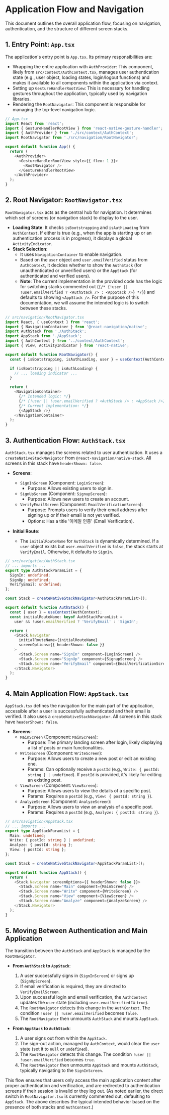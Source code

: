 # Application Flow and Navigation

This document outlines the overall application flow, focusing on navigation, authentication, and the structure of different screen stacks.

## 1. Entry Point: `App.tsx`

The application's entry point is `App.tsx`. Its primary responsibilities are:

-   Wrapping the entire application with `AuthProvider`: This component, likely from `src/context/AuthContext.tsx`, manages user authentication state (e.g., user object, loading states, login/logout functions) and makes it available to all components within the application via context.
-   Setting up `GestureHandlerRootView`: This is necessary for handling gestures throughout the application, typically used by navigation libraries.
-   Rendering the `RootNavigator`: This component is responsible for managing the top-level navigation logic.

```typescript
// App.tsx
import React from 'react';
import { GestureHandlerRootView } from 'react-native-gesture-handler';
import { AuthProvider } from './src/context/AuthContext';
import RootNavigator from './src/navigation/RootNavigator';

export default function App() {
  return (
    <AuthProvider>
      <GestureHandlerRootView style={{ flex: 1 }}>
        <RootNavigator />
      </GestureHandlerRootView>
    </AuthProvider>
  );
}
```

## 2. Root Navigator: `RootNavigator.tsx`

`RootNavigator.tsx` acts as the central hub for navigation. It determines which set of screens (or navigation stack) to display to the user.

-   **Loading State**: It checks `isBootstrapping` and `isAuthLoading` from `AuthContext`. If either is true (e.g., when the app is starting up or an authentication process is in progress), it displays a global `ActivityIndicator`.
-   **Stack Selection**:
    -   It uses `NavigationContainer` to enable navigation.
    -   Based on the `user` object and `user.emailVerified` status from `AuthContext`, it decides whether to show the `AuthStack` (for unauthenticated or unverified users) or the `AppStack` (for authenticated and verified users).
    -   **Note**: The current implementation in the provided code has the logic for switching stacks commented out (`{/* {!user || !user.emailVerified ? <AuthStack /> : <AppStack />} */}`) and defaults to showing `<AppStack />`. For the purpose of this documentation, we will assume the intended logic is to switch between these stacks.

```typescript
// src/navigation/RootNavigator.tsx
import React, { useContext } from 'react';
import { NavigationContainer } from '@react-navigation/native';
import AuthStack from './AuthStack';
import AppStack from './AppStack';
import { AuthContext } from '../context/AuthContext';
import { View, ActivityIndicator } from 'react-native';

export default function RootNavigator() {
  const { isBootstrapping, isAuthLoading, user } = useContext(AuthContext);

  if (isBootstrapping || isAuthLoading) {
    // ... loading indicator ...
  }

  return (
    <NavigationContainer>
      {/* Intended logic: */}
      {/* {!user || !user.emailVerified ? <AuthStack /> : <AppStack />} */}
      {/* Current implementation: */}
      {<AppStack />}
    </NavigationContainer>
  );
}
```

## 3. Authentication Flow: `AuthStack.tsx`

`AuthStack.tsx` manages the screens related to user authentication. It uses a `createNativeStackNavigator` from `@react-navigation/native-stack`. All screens in this stack have `headerShown: false`.

-   **Screens**:
    -   `SignInScreen` (Component: `LoginScreen`):
        -   Purpose: Allows existing users to sign in.
    -   `SignUpScreen` (Component: `SignupScreen`):
        -   Purpose: Allows new users to create an account.
    -   `VerifyEmailScreen` (Component: `EmailVerificationScreen`):
        -   Purpose: Prompts users to verify their email address after signing up or if their email is not yet verified.
        -   Options: Has a title '이메일 인증' (Email Verification).

-   **Initial Route**:
    -   The `initialRouteName` for `AuthStack` is dynamically determined. If a `user` object exists but `user.emailVerified` is `false`, the stack starts at `VerifyEmail`. Otherwise, it defaults to `SignIn`.

```typescript
// src/navigation/AuthStack.tsx
// ... imports ...
export type AuthStackParamList = {
  SignIn: undefined;
  SignUp: undefined;
  VerifyEmail: undefined;
};

const Stack = createNativeStackNavigator<AuthStackParamList>();

export default function AuthStack() {
  const { user } = useContext(AuthContext);
  const initialRouteName: keyof AuthStackParamList =
    user && !user.emailVerified ? 'VerifyEmail' : 'SignIn';

  return (
    <Stack.Navigator
      initialRouteName={initialRouteName}
      screenOptions={{ headerShown: false }}
    >
      <Stack.Screen name="SignIn" component={LoginScreen} />
      <Stack.Screen name="SignUp" component={SignupScreen} />
      <Stack.Screen name="VerifyEmail" component={EmailVerificationScreen} /* ... */ />
    </Stack.Navigator>
  );
}
```

## 4. Main Application Flow: `AppStack.tsx`

`AppStack.tsx` defines the navigation for the main part of the application, accessible after a user is successfully authenticated and their email is verified. It also uses a `createNativeStackNavigator`. All screens in this stack have `headerShown: false`.

-   **Screens**:
    -   `MainScreen` (Component: `MainScreen`):
        -   Purpose: The primary landing screen after login, likely displaying a list of posts or main functionalities.
    -   `WriteScreen` (Component: `WriteScreen`):
        -   Purpose: Allows users to create a new post or edit an existing one.
        -   Params: Can optionally receive a `postId` (e.g., `Write: { postId: string } | undefined`). If `postId` is provided, it's likely for editing an existing post.
    -   `ViewScreen` (Component: `ViewScreen`):
        -   Purpose: Allows users to view the details of a specific post.
        -   Params: Requires a `postId` (e.g., `View: { postId: string }`).
    -   `AnalyzeScreen` (Component: `AnalyzeScreen`):
        -   Purpose: Allows users to view an analysis of a specific post.
        -   Params: Requires a `postId` (e.g., `Analyze: { postId: string }`).

```typescript
// src/navigation/AppStack.tsx
// ... imports ...
export type AppStackParamList = {
  Main: undefined;
  Write: { postId: string } | undefined;
  Analyze: { postId: string };
  View: { postId: string };
};

const Stack = createNativeStackNavigator<AppStackParamList>();

export default function AppStack() {
  return (
    <Stack.Navigator screenOptions={{ headerShown: false }}>
      <Stack.Screen name="Main" component={MainScreen} />
      <Stack.Screen name="Write" component={WriteScreen} />
      <Stack.Screen name="View" component={ViewScreen} />
      <Stack.Screen name="Analyze" component={AnalyzeScreen} />
    </Stack.Navigator>
  );
}
```

## 5. Moving Between Authentication and Main Application

The transition between the `AuthStack` and `AppStack` is managed by the `RootNavigator`.

-   **From `AuthStack` to `AppStack`**:
    1.  A user successfully signs in (`SignInScreen`) or signs up (`SignUpScreen`).
    2.  If email verification is required, they are directed to `VerifyEmailScreen`.
    3.  Upon successful login and email verification, the `AuthContext` updates the `user` state (including `user.emailVerified` to `true`).
    4.  The `RootNavigator` detects this change in the `AuthContext`. The condition `!user || !user.emailVerified` becomes `false`.
    5.  The `RootNavigator` then unmounts `AuthStack` and mounts `AppStack`.

-   **From `AppStack` to `AuthStack`**:
    1.  A user signs out from within the `AppStack`.
    2.  The sign-out action, managed by `AuthContext`, would clear the `user` state (set it to `null` or `undefined`).
    3.  The `RootNavigator` detects this change. The condition `!user || !user.emailVerified` becomes `true`.
    4.  The `RootNavigator` then unmounts `AppStack` and mounts `AuthStack`, typically navigating to the `SignInScreen`.

This flow ensures that users only access the main application content after proper authentication and verification, and are redirected to authentication screens if their session is invalid or they log out.
(As noted earlier, the direct switch in `RootNavigator.tsx` is currently commented out, defaulting to `AppStack`. The above describes the typical intended behavior based on the presence of both stacks and `AuthContext`.)
